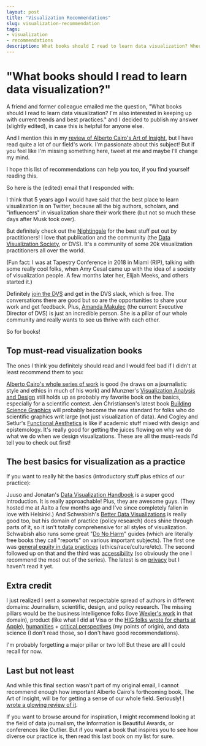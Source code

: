 ```yaml
---
layout: post
title: "Visualization Recommendations"
slug: visualization-recommendation
tags:
- visualization
- recommendations
description: What books should I read to learn data visualization? Where do I learn current trends and best practices?
---
```


# "What books should I read to learn data visualization?"

A friend and former colleague emailed me the question, "What books should I read to learn data visualization? I'm also interested in keeping up with current trends and best practices." and I decided to publish my answer (slightly edited), in case this is helpful for anyone else.

And I mention this in my [review of Alberto Cairo's Art of Insight](https://www.frank.computer/blog/2022/05/), but I have read quite a lot of our field's work. I'm passionate about this subject! But if you feel like I'm missing something here, tweet at me and maybe I'll change my mind.

I hope this list of recommendations can help you too, if you find yourself reading this.

So here is the (edited) email that I responded with:

I think that 5 years ago I would have said that the best place to learn visualization is on Twitter, because all the big authors, scholars, and "influencers" in visualization share their work there (but not so much these days after Musk took over).

But definitely check out the [Nightingale](https://nightingaledvs.com/) for the best stuff put out by practitioners! I love that publication and the community (the [Data Visualization Society](https://www.datavisualizationsociety.org/), or DVS). It's a community of some 20k visualization practitioners all over the world.

(Fun fact: I was at Tapestry Conference in 2018 in Miami (RIP), talking with some really cool folks, when Amy Cesal came up with the idea of a society of visualization people. A few months later her, Elijah Meeks, and others started it.)

Definitely [join the DVS](https://www.datavisualizationsociety.org/membership) and get in the DVS slack, which is free. The conversations there are good but so are the opportunities to share your work and get feedback. Plus, [Amanda Makulec](https://www.datavisualizationsociety.org/board-council) (the current Executive Director of DVS) is just an incredible person. She is a pillar of our whole community and really wants to see us thrive with each other.

So for books!

## Top must-read visualization books
The ones I think you definitely should read and I would feel bad if I didn't at least recommend them to you:

[Alberto Cairo's whole series of work](http://albertocairo.com/#:~:text=BOOKS%20BY%20ALBERTO%20CAIRO) is good (he draws on a journalistic style and ethics in much of his work) and Munzner's [Visualization Analysis and Design](https://www.cs.ubc.ca/~tmm/vadbook/) still holds up as probably my favorite book on the basics, especially for a scientific context. Jen Christiansen's latest book [Building Science Graphics](https://www.jenchristiansen.com/building-science-graphics) will probably become the new standard for folks who do scientific graphics writ large (not just visualization of data). And Cogley and Setlur's [Functional Aesthetics](https://www.amazon.com/Functional-Aesthetics-Visualization-Vidya-Setlur/dp/1119810086) is like if academic stuff mixed with design and epistemology. It's really good for getting the juices flowing on why we do what we do when we design visualizations. These are all the must-reads I'd tell you to check out first!

## The best basics for visualization as a practice
If you want to really hit the basics (introductory stuff plus ethics of our practice):

Juuso and Jonatan's [Data Visualization Handbook](https://www.datavizhandbook.info/) is a super good introduction. It is really approachable! Plus, they are awesome guys. (They hosted me at Aalto a few months ago and I've since completely fallen in love with Helsinki.) And Schwabish's [Better Data Visualizations](http://cup.columbia.edu/book/better-data-visualizations/9780231193115) is really good too, but his domain of practice (policy research) does shine through parts of it, so it isn't totally comprehensive for all styles of visualization. Schwabish also runs some great "[Do No Harm](https://www.urban.org/projects/do-no-harm-project)" guides (which are literally free books they call "reports" on various important subjects). The first one was [general equity in data practices](https://www.urban.org/research/publication/do-no-harm-guide-applying-equity-awareness-data-visualization) (ethics/race/culture/etc). The second followed up on that and the third was [accessibility](https://www.urban.org/research/publication/do-no-harm-guide-centering-accessibility-data-visualization) (so obviously the one I recommend the most out of the series). The latest is on [privacy](https://www.urban.org/research/publication/do-no-harm-guide-applying-equity-awareness-data-privacy-methods) but I haven't read it yet.

## Extra credit

I just realized I sent a somewhat respectable spread of authors in different domains: Journalism, scientific, design, and policy research. The missing pillars would be the business intelligence folks (love [Wexler's work](https://www.datarevelations.com/books/) in that domain), product (like what I did at Visa or the [HIG folks wrote for charts at Apple](https://developer.apple.com/design/human-interface-guidelines/charting-data)), [humanities](https://www.hup.harvard.edu/catalog.php?isbn=9780674724938) + [critical perspectives](https://data-feminism.mitpress.mit.edu/) (my points of origin), and data science (I don't read those, so I don't have good recommendations). 

I'm probably forgetting a major pillar or two lol! But these are all I could recall for now.

## Last but not least

And while this final section wasn't part of my original email, I cannot recommend enough how important Alberto Cairo's forthcoming book, The Art of Insight, will be for getting a sense of our whole field. Seriously! [I wrote a glowing review of it](https://www.frank.computer/blog/2023/08/art-of-insight-review.html).

If you want to browse around for inspiration, I might recommend looking at the field of data journalism, the Information is Beautiful Awards, or conferences like Outlier. But if you want a book that inspires you to see how diverse our practice is, then read this last book on my list for sure.